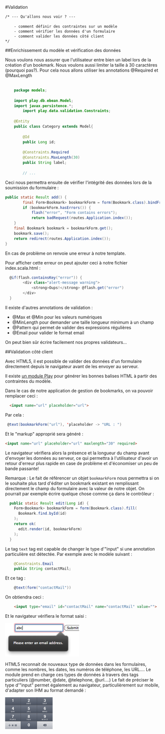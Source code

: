 #Validation

	/* --- Qu'allons nous voir ? ---

		- comment définir des contraintes sur un modèle
		- comment vérifier les données d'un formulaire
		- comment valider les données côté client
	*/

##Enrichissement du modèle et vérification des données

Nous voulons nous assurer que l'utilisateur entre bien un label lors de la création d'un bookmark. Nous voulons aussi limiter la taille à 30 caractères (pourquoi pas?).
Pour cela nous allons utiliser les annotations @Required et @MaxLength

```java

	package models;

	import play.db.ebean.Model;
	import javax.persistence.*;
        import play.data.validation.Constraints;

	@Entity
	public class Category extends Model{

	    @Id
	    public Long id;

        @Constraints.Required
	    @Constraints.MaxLength(30)
	    public String label;

	    // ...


```

Ceci nous permettra ensuite de vérifier l'intégrité des données lors de la soumission du formulaire :

```java
public static Result add() {
        final Form<Bookmark> bookmarkForm = form(Bookmark.class).bindFromRequest();
        if (bookmarkForm.hasErrors()) {
			flash("error", "Form contains errors");
			return badRequest(routes.Application.index());
	}
	final Bookmark bookmark = bookmarkForm.get();
	bookmark.save();
    return redirect(routes.Application.index());
}
```
En cas de problème on renvoie une erreur à notre template.

Pour afficher cette erreur on peut ajouter ceci à notre fichier index.scala.html : 

```scala
  @if(flash.containsKey("error")) {
        <div class="alert-message warning">
            <strong>Oups!</strong> @flash.get("error")
        </div>
  } 
```

Il existe d'autres annotations de validation : 

 * @Max et @Min pour les valeurs numériques
 * @MinLength pour demander une taille longueur minimum à un champ
 * @Pattern qui permet de valider des expressions régulières
 * @Email pour valider le format email

On peut bien sûr écrire facilement nos propres validateurs...

##Validation côté client

Avec HTML5, il est possible de valider des données d'un formulaire directement depuis le navigateur avant de les envoyer au serveur.

Il existe [un module Play](https://github.com/loicdescotte/Play2-HTML5Tags) pour générer les bonnes balises HTML à partir des contraintes du modèle.

Dans le cas de notre application de gestion de bookmarks, on va pouvoir remplacer ceci : 

```html
  <input name="url" placeholder="url">
```

Par cela :

```scala
 @text(bookmarkForm("url"), 'placeholder -> "URL : ")

```

Et le "markup" approprié sera généré :

```html
<input name="url" placeholder="url" maxlength="30" required>
```
Le navigateur vérifiera alors la présence et la longueur du champ avant d'envoyer les données au serveur, ce qui permettra à l'utilisateur d'avoir un retour d'erreur plus rapide en case de problème et d'économiser un peu de bande passante!

Remarque : Le fait de référencer un objet `bookmarkForm` nous permettra si on le souhaite plus tard d'éditer un bookmark existant en remplissant directement le champ du formulaire avec la valeur de notre objet. On pourrait par exemple écrire quelque chose comme ça dans le contrôleur :

```java
  public static Result edit(Long id) {
    Form<Bookmark> bookmarkForm = form(Bookmark.class).fill(
      Bookmark.find.byId(id)
    );
    return ok(
      edit.render(id, bookmarkForm)
    );
  }
```


Le tag `text` tag est capable de changer le type d'"input" si une annotation particulière est détectée. 
Par exemple avec le modèle suivant :

```java
    @Constraints.Email
    public String contactMail;
```
    
Et ce tag :

```scala  
    @text(form("contactMail"))
```

On obtiendra ceci :

```html
    <input type="email" id="contactMail" name="contactMail" value="">
```
Et le navigateur vérifiera le format saisi :

![](rsrc/validation-01.png)


HTML5 reconnait de nouveaux type de données dans les formulaires, comme les nombres, les dates, les numéros de téléphone, les URL....
Le module prend en charge ces types de données à travers des tags particuliers (@number, @date, @telephone, @url....)
Le fait de préciser le type d'"input" permet également au navigateur, particulièrement sur mobile, d'adapter son IHM au format demandé :
 
![](rsrc/validation-02.png)

